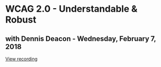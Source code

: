 # WCAG 2.0 - Understandable & Robust
## with Dennis Deacon - Wednesday, February 7, 2018
[View recording](https://www.youtube.com/watch?v=fscSeaRglB0)
